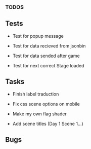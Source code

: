 ### TODOS

## Tests

- Test for popup message

- Test for data recieved from jsonbin

- Test for data sended after game

- Test for next correct Stage loaded

## Tasks

- Finish label traduction

- Fix css scene options on mobile

- Make my own flag shader

- Add scene titles (Day 1 Scene 1...)

## Bugs